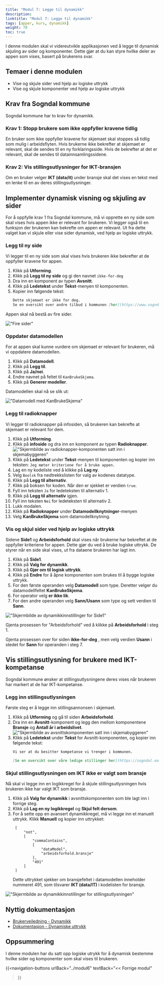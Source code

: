 ```yaml
---
title: "Modul 7: Legge til dynamikk"
description: 
linktitle: "Modul 7: Legge til dynamikk"
tags: [apper, kurs, dynamikk]
weight: 70
toc: true
---
```

 
I denne modulen skal vi videreutvikle applikasjonen ved å legge til dynamisk skjuling av sider og komponenter. Dette gjør 
at du kan styre hvilke deler av appen som vises, basert på brukerens svar.

## Temaer i denne modulen
- Vise og skjule sider ved hjelp av logiske uttrykk
- Vise og skjule komponenter ved hjelp av logiske uttrykk

## Krav fra Sogndal kommune
Sogndal kommune har to krav for dynamikk.

### Krav 1: Stopp brukere som ikke oppfyller kravene tidlig
En bruker som ikke oppfyller kravene for skjemaet skal stoppes så tidlig som mulig i arbeidsflyten. 
Hvis brukerne ikke bekrefter at skjemaet er relevant, skal de sendes til en ny forklaringsside. Hvis de bekrefter at det er relevant,
skal de sendes til datainnsamlingssidene.

### Krav 2: Vis stillingsutlysninger for IKT-bransjen
Om en bruker velger **IKT (data/it)** under bransje skal det vises en tekst med en lenke til en av deres stillingsutlysninger.

## Implementer dynamisk visning og skjuling av sider
For å oppfylle krav 1 fra Sogndal kommune, må vi opprette en ny side som skal vises hvis appen ikke er relevant for brukeren. 
Vi legger også til en funksjon der brukeren kan bekrefte om appen er relevant. Ut fra dette valget kan vi skjule eller vise sider dynamisk, ved hjelp av logiske uttrykk.

### Legg til ny side
Vi legger til en ny side som skal vises hvis brukeren ikke bekrefter at de oppfyller kravene for appen.
1. Klikk på **Utforming**.
2. Klikk på **Legg til ny side** og gi den navnet ```ikke-for-deg``` 
3. Dra inn en komponent av typen **Avsnitt**.
4. Klikk på **Ledetekst** under **Tekst**-menyen til komponenten.
5. Kopier inn følgende tekst: 
    ```md
    Dette skjemaet er ikke for deg.
    Se en oversikt over andre tilbud i kommunen [her](https://www.sogndal.kommune.no/).
    ```
Appen skal nå bestå av fire sider.

!["Fire sider"](fire_sider.png)

### Oppdater datamodellen
For at appen skal kunne vurdere om skjemaet er relevant for brukeren, må vi oppdatere datamodellen.
1. Klikk på **Datamodell**.
2. Klikk på **Legg til**.
3. Klikk på **Ja/nei**.
4. Endre navnet på feltet til ```KanBrukeSkjema```.
5. Klikk på **Generer modeller**.

Datamodellen skal nå se slik ut:

!["Datamodell med KanBrukeSkjema"](datamodell.png)

### Legg til radioknapper
Vi legger til radioknapper på infosiden, så brukeren kan bekrefte at skjemaet er relevant for dem.
1. Klikk på **Utforming**.
2. Klikk på **infoside** og dra inn en komponent av typen **Radioknapper**.
    !["Skjermbilde av radioknapper-komponenten satt inn i skjemabyggeren"](skjemabygger_med_radioknapper.png)
3. Klikk på **Ledetekst** under **Tekst**-menyen til komponenten og kopier inn teksten:
    ```Jeg møter kriteriene for å bruke appen.```
4. Lag en ny kodeliste ved å klikke på **Lag ny**.
5. Velg `Boolsk` fra nedtrekkslisten for valg av kodenes datatype.          
6. Klikk på **Legg til alternativ**.
7. Klikk på boksen for koden. Når den er sjekket er verdien `true`.
8. Fyll inn teksten `Ja` for ledeteksten til alternativ 1.
9. Klikk på **Legg til alternativ** igjen.
10. Fyll inn teksten `Nei` for ledeteksten til alternativ 2.
11. Lukk modalen.
12. Klikk på **Radioknapper** under **Datamodellknytninger**-menyen 
13. Velg **KanBrukeSkjema** som datamodellknytning. 

### Vis og skjul sider ved hjelp av logiske uttrykk
Sidene **Side1** og **Arbeidsforhold** skal vises når brukerne har bekreftet at de oppfyller kriteriene for appen. Dette gjør du 
ved å bruke logiske uttrykk. De styrer når en side skal vises, ut fra dataene brukeren har lagt inn.
1. Klikk på **Side1**.
2. Klikk på **Valg for dynamikk**.
3. Klikk på **Gjør om til logisk uttrykk**.
4. Klikk på **Endre** for å åpne komponenten som brukes til å bygge logiske uttrykk.
5. For den første operanden velg **Datamodell** som type. Deretter velger du datamodellfeltet **KanBrukeSkjema**.
6. For operator velg **er ikke lik**.
7. For den andre operanden velg **Sann/Usann** som type og sett verdien til **Sann**.

!["Skjermbilde av dynamikkinnstillinger for Side1"](dynamikk_Side1.png)

Gjenta prosessen for "Arbeidsforhold" ved å klikke på **Arbeidsforhold** i steg 1.

Gjenta prosessen over for siden **ikke-for-deg** , men velg verdien **Usann** i stedet for **Sann** for operanden i steg 7.

## Vis stillingsutlysning for brukere med IKT-kompetanse
Sogndal kommune ønsker at stillingsutlysningene deres vises når brukeren har markert at de har IKT-kompetanse.
### Legg inn stillingsutlysningen
Første steg er å legge inn stillingsannonsen i skjemaet.
1. Klikk på **Utforming** og gå til siden **Arbeidsforhold**.
2. Dra inn en **Avsnitt**-komponent og legg den mellom komponentene **Bransje** og **Antall år i arbeidslivet**.
   !["Skjermbilde av avsnittskomponenten satt inn i skjemabyggeren"](skjemabygger_med_avsnitt.png)
3. Klikk på **Ledetekst** under **Tekst** for Avsnitt-komponenten, og kopier inn følgende tekst:
    ```md
    Vi ser at du besitter kompetanse vi trenger i kommunen.
    
    [Se en oversikt over våre ledige stillinger her](https://sogndal.easycruit.com/index.html).
    ```
### Skjul stillingsutlysningen om IKT ikke er valgt som bransje
Nå skal vi legge inn en logikkregel for å skjule stillingsutlysningen hvis brukeren ikke har valgt IKT som bransje.
1. Klikk på **Valg for dynamikk** i avsnittskomponenten som ble lagt inn i forrige steg.
2. Klikk på **Lag en ny logikkregel** og **Skjul felt dersom**.
3. For å sette opp en avansert dynamikkregel, må vi legge inn et manuelt uttrykk. Klikk **Manuell** og kopier inn uttrykket:
   ```
    [
        "not",
        [
            "commaContains",
            [
                "dataModel",
                "arbeidsforhold.bransje"
            ],
            "491"
        ]
    ]
    ```
    Dette uttrykket sjekker om bransjefeltet i datamodellen inneholder nummeret 491, som tilsvarer **IKT (data/IT)** i kodelisten for bransje.

!["Skjermbilde av dynamikkinnstillinger for stillingsutlysningen"](dynamikk_stillingsutlysning.png)

## Nyttig dokumentasjon
- [Brukerveiledning - Dynamikk](/nb/altinn-studio/v8/guides/development/dynamics/)
- [Dokumentasjon - Dynamiske uttrykk](/nb/altinn-studio/v8/reference/logic/expressions/)

## Oppsummering
I denne modulen har du satt opp logiske utrykk for å dynamisk bestemme hvilke sider og komponenter som skal vises til brukeren.

{{<navigation-buttons
  urlBack="../modul6"
  textBack="<< Forrige modul"
>}}